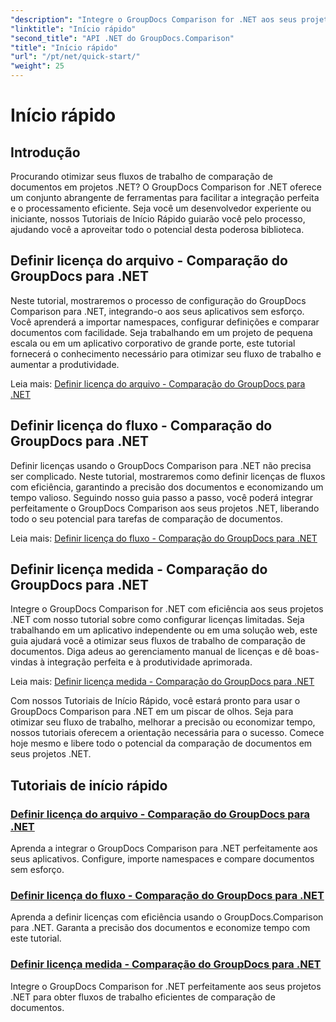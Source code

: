 ```yaml
---
"description": "Integre o GroupDocs Comparison for .NET aos seus projetos sem esforço. Aprenda métodos eficientes de configuração de licenças para fluxos de trabalho precisos de comparação de documentos."
"linktitle": "Início rápido"
"second_title": "API .NET do GroupDocs.Comparison"
"title": "Início rápido"
"url": "/pt/net/quick-start/"
"weight": 25
---
```


# Início rápido


## Introdução

Procurando otimizar seus fluxos de trabalho de comparação de documentos em projetos .NET? O GroupDocs Comparison for .NET oferece um conjunto abrangente de ferramentas para facilitar a integração perfeita e o processamento eficiente. Seja você um desenvolvedor experiente ou iniciante, nossos Tutoriais de Início Rápido guiarão você pelo processo, ajudando você a aproveitar todo o potencial desta poderosa biblioteca.

## Definir licença do arquivo - Comparação do GroupDocs para .NET

Neste tutorial, mostraremos o processo de configuração do GroupDocs Comparison para .NET, integrando-o aos seus aplicativos sem esforço. Você aprenderá a importar namespaces, configurar definições e comparar documentos com facilidade. Seja trabalhando em um projeto de pequena escala ou em um aplicativo corporativo de grande porte, este tutorial fornecerá o conhecimento necessário para otimizar seu fluxo de trabalho e aumentar a produtividade.

Leia mais: [Definir licença do arquivo - Comparação do GroupDocs para .NET](./set-license-from-file/)

## Definir licença do fluxo - Comparação do GroupDocs para .NET

Definir licenças usando o GroupDocs Comparison para .NET não precisa ser complicado. Neste tutorial, mostraremos como definir licenças de fluxos com eficiência, garantindo a precisão dos documentos e economizando um tempo valioso. Seguindo nosso guia passo a passo, você poderá integrar perfeitamente o GroupDocs Comparison aos seus projetos .NET, liberando todo o seu potencial para tarefas de comparação de documentos.

Leia mais: [Definir licença do fluxo - Comparação do GroupDocs para .NET](./set-license-from-stream/)

## Definir licença medida - Comparação do GroupDocs para .NET

Integre o GroupDocs Comparison for .NET com eficiência aos seus projetos .NET com nosso tutorial sobre como configurar licenças limitadas. Seja trabalhando em um aplicativo independente ou em uma solução web, este guia ajudará você a otimizar seus fluxos de trabalho de comparação de documentos. Diga adeus ao gerenciamento manual de licenças e dê boas-vindas à integração perfeita e à produtividade aprimorada.

Leia mais: [Definir licença medida - Comparação do GroupDocs para .NET](./set-metered-license/)

Com nossos Tutoriais de Início Rápido, você estará pronto para usar o GroupDocs Comparison para .NET em um piscar de olhos. Seja para otimizar seu fluxo de trabalho, melhorar a precisão ou economizar tempo, nossos tutoriais oferecem a orientação necessária para o sucesso. Comece hoje mesmo e libere todo o potencial da comparação de documentos em seus projetos .NET.
## Tutoriais de início rápido
### [Definir licença do arquivo - Comparação do GroupDocs para .NET](./set-license-from-file/)
Aprenda a integrar o GroupDocs Comparison para .NET perfeitamente aos seus aplicativos. Configure, importe namespaces e compare documentos sem esforço.
### [Definir licença do fluxo - Comparação do GroupDocs para .NET](./set-license-from-stream/)
Aprenda a definir licenças com eficiência usando o GroupDocs.Comparison para .NET. Garanta a precisão dos documentos e economize tempo com este tutorial.
### [Definir licença medida - Comparação do GroupDocs para .NET](./set-metered-license/)
Integre o GroupDocs Comparison for .NET perfeitamente aos seus projetos .NET para obter fluxos de trabalho eficientes de comparação de documentos.
